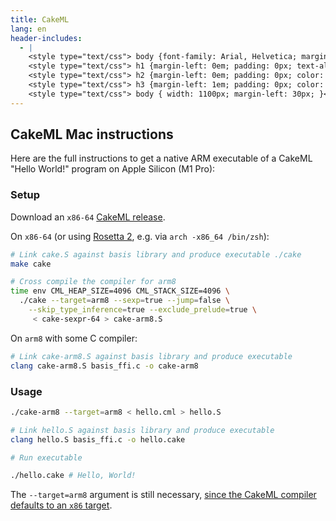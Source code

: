 ```yaml
---
title: CakeML
lang: en
header-includes:
  - |
    <style type="text/css"> body {font-family: Arial, Helvetica; margin-left: 5em; font-size: large;} </style>
    <style type="text/css"> h1 {margin-left: 0em; padding: 0px; text-align: center} </style>
    <style type="text/css"> h2 {margin-left: 0em; padding: 0px; color: #580909} </style>
    <style type="text/css"> h3 {margin-left: 1em; padding: 0px; color: #C05001;} </style>
    <style type="text/css"> body { width: 1100px; margin-left: 30px; }</style>
---
```


## CakeML Mac instructions

Here are the full instructions to get a native ARM executable of a CakeML "Hello World!" program on Apple Silicon (M1 Pro):

### Setup

Download an `x86-64` [CakeML release](https://github.com/CakeML/cakeml/releases).

On `x86-64` (or using [Rosetta 2](https://support.apple.com/en-gb/guide/security/secebb113be1/web), e.g. via `arch -x86_64 /bin/zsh`):
```sh
# Link cake.S against basis library and produce executable ./cake
make cake

# Cross compile the compiler for arm8
time env CML_HEAP_SIZE=4096 CML_STACK_SIZE=4096 \
  ./cake --target=arm8 --sexp=true --jump=false \
    --skip_type_inference=true --exclude_prelude=true \
     < cake-sexpr-64 > cake-arm8.S
```

On `arm8` with some C compiler:
```sh
# Link cake-arm8.S against basis library and produce executable
clang cake-arm8.S basis_ffi.c -o cake-arm8
```

### Usage

```sh
./cake-arm8 --target=arm8 < hello.cml > hello.S

# Link hello.S against basis library and produce executable
clang hello.S basis_ffi.c -o hello.cake

# Run executable

./hello.cake # Hello, World!
```

The `--target=arm8` argument is still necessary, [since the CakeML compiler defaults to an `x86` target](https://github.com/CakeML/cakeml/blob/a500b998760b855e6d32428c2e39ce0f69a89131/compiler/compilerScript.sml#L568-L572).
